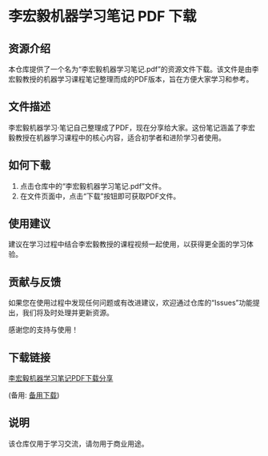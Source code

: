 # 李宏毅机器学习笔记 PDF 下载

## 资源介绍

本仓库提供了一个名为“李宏毅机器学习笔记.pdf”的资源文件下载。该文件是由李宏毅教授的机器学习课程笔记整理而成的PDF版本，旨在方便大家学习和参考。

## 文件描述

李宏毅机器学习·笔记自己整理成了PDF，现在分享给大家。这份笔记涵盖了李宏毅教授在机器学习课程中的核心内容，适合初学者和进阶学习者使用。

## 如何下载

1. 点击仓库中的“李宏毅机器学习笔记.pdf”文件。
2. 在文件页面中，点击“下载”按钮即可获取PDF文件。

## 使用建议

建议在学习过程中结合李宏毅教授的课程视频一起使用，以获得更全面的学习体验。

## 贡献与反馈

如果您在使用过程中发现任何问题或有改进建议，欢迎通过仓库的“Issues”功能提出，我们将及时处理并更新资源。

感谢您的支持与使用！

## 下载链接
[李宏毅机器学习笔记PDF下载分享](https://pan.quark.cn/s/5b5a1e5fd4b4) 

(备用: [备用下载](https://pan.baidu.com/s/11rE3NnPK42gh234HS_WYUQ?pwd=1234))

## 说明

该仓库仅用于学习交流，请勿用于商业用途。
